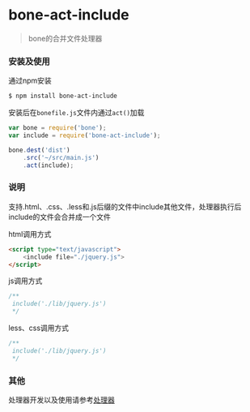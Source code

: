 # bone-act-include
> bone的合并文件处理器

### 安装及使用

通过npm安装

```sh
$ npm install bone-act-include 
```

安装后在`bonefile.js`文件内通过`act()`加载

```js
var bone = require('bone');
var include = require('bone-act-include');

bone.dest('dist')
	.src('~/src/main.js')
	.act(include);
```

### 说明

支持.html、.css、.less和.js后缀的文件中include其他文件，处理器执行后include的文件会合并成一个文件

html调用方式

```html
<script type="text/javascript">
	<include file="./jquery.js">
</script>
```

js调用方式
```js
/**
 include('./lib/jquery.js')
 */
```

less、css调用方式
```css
/**
 include('./lib/jquery.js')
 */
```

### 其他

处理器开发以及使用请参考[处理器](https://github.com/wyicwx/bone/blob/master/docs/plugin.md)
